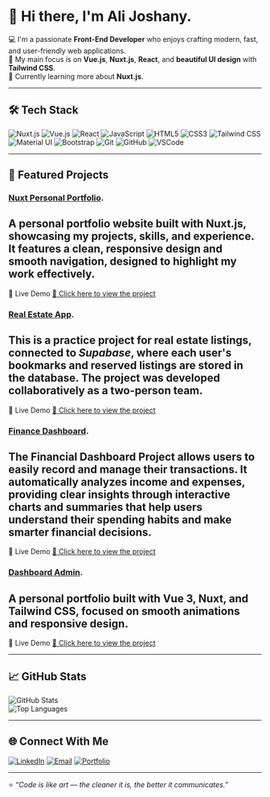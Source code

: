 # 👋 Hi there, I'm Ali Joshany.

💻 I'm a passionate **Front-End Developer** who enjoys crafting modern, fast, and user-friendly web applications.  
🎯 My main focus is on **Vue.js**, **Nuxt.js**, **React**, and **beautiful UI design** with **Tailwind CSS**.  
🌱 Currently learning more about **Nuxt.js**.

---

## 🛠️ Tech Stack
![Nuxt.js](https://img.shields.io/badge/Nuxt.js-00DC82?logo=nuxt.js&logoColor=white)
![Vue.js](https://img.shields.io/badge/Vue.js-35495E?logo=vue.js&logoColor=4FC08D)
![React](https://img.shields.io/badge/React-20232A?logo=react&logoColor=61DAFB)
![JavaScript](https://img.shields.io/badge/JavaScript-ES6+-F7DF1E?logo=javascript&logoColor=black)
![HTML5](https://img.shields.io/badge/HTML5-E34F26?logo=html5&logoColor=white)
![CSS3](https://img.shields.io/badge/CSS3-1572B6?logo=css3&logoColor=white)
![Tailwind CSS](https://img.shields.io/badge/Tailwind_CSS-38B2AC?logo=tailwind-css&logoColor=white)
![Material UI](https://img.shields.io/badge/Material_UI-007FFF?logo=mui&logoColor=white)
![Bootstrap](https://img.shields.io/badge/Bootstrap-7952B3?logo=bootstrap&logoColor=white)
![Git](https://img.shields.io/badge/Git-F05032?logo=git&logoColor=white)
![GitHub](https://img.shields.io/badge/GitHub-181717?logo=github&logoColor=white)
![VSCode](https://img.shields.io/badge/VSCode-007ACC?logo=visualstudiocode&logoColor=white)

---

## 🚀 Featured Projects

### [Nuxt Personal Portfolio](https://github.com/AJoshany/portfolio2).

A personal portfolio website built with Nuxt.js, showcasing my projects, skills, and experience. It features a clean, responsive design and smooth navigation, designed to highlight my work effectively.
---
🚀 Live Demo [🔗 Click here to view the project](https://joshany.ir)

### [Real Estate App](https://github.com/AJoshany/Real-state).

This is a practice project for real estate listings, connected to *Supabase*, where each user's bookmarks and reserved listings are stored in the database. The project was developed collaboratively as a two-person team.
---
🚀 Live Demo [🔗 Click here to view the project](https://real-state11.vercel.app/)

### [Finance Dashboard](https://github.com/AJoshany/FinanceDashboard).

The Financial Dashboard Project allows users to easily record and manage their transactions. It automatically analyzes income and expenses, providing clear insights through interactive charts and summaries that help users understand their spending habits and make smarter financial decisions.
---
🚀 Live Demo [🔗 Click here to view the project](https://finance-dashboard-joshany.vercel.app/)

### [Dashboard Admin](https://github.com/AJoshany/Dashboard-Admin).

A personal portfolio built with **Vue 3**, **Nuxt**, and **Tailwind CSS**, focused on smooth animations and responsive design.
---
🚀 Live Demo [🔗 Click here to view the project](https://dashboard-admin-phi-rose.vercel.app/)

---

## 📈 GitHub Stats
![GitHub Stats](https://github-readme-stats.vercel.app/api?username=AJoshany&show_icons=true&theme=tokyonight)  
![Top Languages](https://github-readme-stats.vercel.app/api/top-langs/?username=AJoshany&layout=compact&theme=tokyonight)

---

## 🌐 Connect With Me
[![LinkedIn](https://img.shields.io/badge/LinkedIn-0077B5?logo=linkedin&logoColor=white)](https://linkedin.com/in/ali-joshany)
[![Email](https://img.shields.io/badge/Email-D14836?logo=gmail&logoColor=white)](mailto:aa6joshany@email.com)
[![Portfolio](https://img.shields.io/badge/Portfolio-000000?logo=vercel&logoColor=white)](https://joshany.ir)

---

⭐️ *“Code is like art — the cleaner it is, the better it communicates.”*
